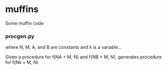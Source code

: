 # muffins
Some muffin code

### procgen.py
where N, M, A, and B are constants and k is a variable...

Given a procedure for f(NA + M, N) and f(NB + M, N), generates procedure for f(Nk + M, N)
